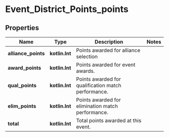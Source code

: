 
# Event_District_Points_points

## Properties
Name | Type | Description | Notes
------------ | ------------- | ------------- | -------------
**alliance_points** | **kotlin.Int** | Points awarded for alliance selection | 
**award_points** | **kotlin.Int** | Points awarded for event awards. | 
**qual_points** | **kotlin.Int** | Points awarded for qualification match performance. | 
**elim_points** | **kotlin.Int** | Points awarded for elimination match performance. | 
**total** | **kotlin.Int** | Total points awarded at this event. | 



